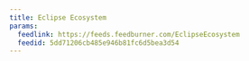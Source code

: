 ```yaml
---
title: Eclipse Ecosystem
params:
  feedlink: https://feeds.feedburner.com/EclipseEcosystem
  feedid: 5dd71206cb485e946b81fc6d5bea3d54
---
```

